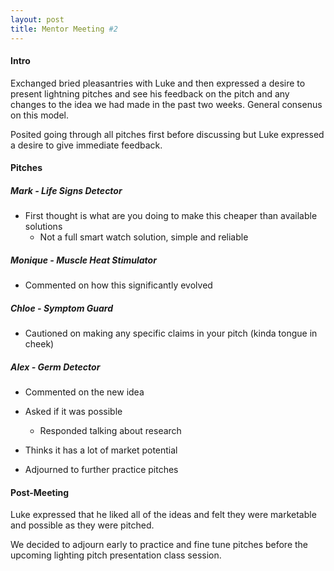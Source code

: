 ```yaml
---
layout: post
title: Mentor Meeting #2
---
```


#### Intro

Exchanged bried pleasantries with Luke and then expressed a desire to present lightning pitches and see his feedback on the pitch and any changes to the idea we had made in the past two weeks. General consenus on this model.

Posited going through all pitches first before discussing but Luke expressed a desire to give immediate feedback.

#### Pitches

##### Mark - Life Signs Detector

- First thought is what are you doing to make this cheaper than available solutions
    - Not a full smart watch solution, simple and reliable

##### Monique - Muscle Heat Stimulator
- Commented on how this significantly evolved

##### Chloe - Symptom Guard
- Cautioned on making any specific claims in your pitch (kinda tongue in cheek)

##### Alex - Germ Detector
- Commented on the new idea
- Asked if it was possible
   - Responded talking about research
- Thinks it has a lot of market potential

- Adjourned to further practice pitches

#### Post-Meeting

Luke expressed that he liked all of the ideas and felt they were marketable and possible as they were pitched.

We decided to adjourn early to practice and fine tune pitches before the upcoming lighting pitch presentation class session.
